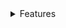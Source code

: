 <details>
    <summary>Features</summary>
    <summary>Combat</summary>
        - Aura: just simple kill aura, has range and rotation setting
    <summary>Movement</summary>
#        - Boatfly: really bad boatfly, just normal boat riding but when press jump key it go up
#        - Flight: has a creative fly mode and an antikick toggle, noevent mode doesnt work
#        - Speed: i dont know how to make speed so this is just multiplying your velocity with a tiny bit every tick. causes infinite acceleration lol
#        - Sprint: sprinting yeah
    <summary>Render</summary>
        - Fullbright: this fucks your world in singleplayer. works fine
        - Xray: "baritone is for zoomers" agreed, works with sodium btw
    <summary>Exploit</summary>
        - WGbypass: bypasses worldguard entry flag, liveoverflow larp
    <summary>World</summary>
        i got nun for this yet
    <summary>Misc</summary>
        - LOHarvest: this just replants wheat seeds, liveoverflow larp
        - look: i was testing getting rotation between two coordinates, looks server side at 0 0 0
        - PortalGUI: allows opening GUI's in portals
        - Spin: shitty anti afk spin thing
</details>
